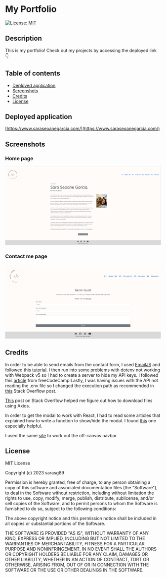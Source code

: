 # My Portfolio

[![License: MIT](https://img.shields.io/badge/License-MIT-yellow.svg)](https://opensource.org/licenses/MIT)

## Description

This is my portfolio! Check out my projects by accessing the deployed link 👇

## Table of contents

- [Deployed application](#deployed-application)
- [Screenshots](#screenshots)
- [Credits](#credits)
- [License](#license)

## Deployed application

[https://www.saraseoanegarcia.com/](https://www.saraseoanegarcia.com/)

## Screenshots

### Home page

![screenshot of the home page](./client/src/images/screenshot-home.png)

### Contact me page

![screenshot of the contact form](./client/src/images/screenshot-contact.png)

## Credits

In order to be able to send emails from the contact form, I used [EmailJS](https://www.emailjs.com/) and followed this [tutorial](https://www.youtube.com/watch?v=bMq2riFCF90&t=8s&ab_channel=ChaooCharles). I then run into some problems with dotenv not working with Webpack v5 so I had to create a server to hide my API keys. I followed this [article](https://www.freecodecamp.org/news/how-to-create-a-react-app-with-a-node-backend-the-complete-guide/) from freeCodeCamp.Lastly, I was having issues with the API not reading the .env file so I changed the execution path as recommended in [this](https://stackoverflow.com/questions/42335016/dotenv-file-is-not-loading-environment-variables) Stack Overflow post.

[This](https://stackoverflow.com/questions/41938718/how-to-download-files-using-axios) post on Stack Overflow helped me figure out how to download files using Axios.

In order to get the modal to work with React, I had to read some articles that explained how to write a function to show/hide the modal. I found [this](https://react-bootstrap.github.io/components/modal/) one especially helpful.

I used the same [site](https://react-bootstrap.github.io/components/offcanvas/) to work out the off-canvas navbar.

## License

MIT License

Copyright (c) 2023 sarasg89

Permission is hereby granted, free of charge, to any person obtaining a copy of this software and associated documentation files (the "Software"), to deal in the Software without restriction, including without limitation the rights to use, copy, modify, merge, publish, distribute, sublicense, and/or sell copies of the Software, and to permit persons to whom the Software is furnished to do so, subject to the following conditions:

The above copyright notice and this permission notice shall be included in all copies or substantial portions of the Software.

THE SOFTWARE IS PROVIDED "AS IS", WITHOUT WARRANTY OF ANY KIND, EXPRESS OR IMPLIED, INCLUDING BUT NOT LIMITED TO THE WARRANTIES OF MERCHANTABILITY, FITNESS FOR A PARTICULAR PURPOSE AND NONINFRINGEMENT. IN NO EVENT SHALL THE AUTHORS OR COPYRIGHT HOLDERS BE LIABLE FOR ANY CLAIM, DAMAGES OR OTHER LIABILITY, WHETHER IN AN ACTION OF CONTRACT, TORT OR OTHERWISE, ARISING FROM, OUT OF OR IN CONNECTION WITH THE SOFTWARE OR THE USE OR OTHER DEALINGS IN THE SOFTWARE.
